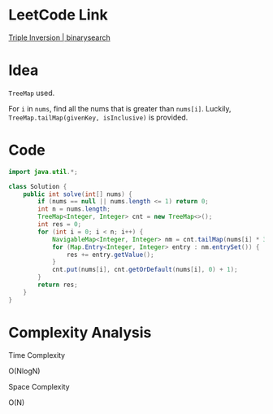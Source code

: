# LeetCode Link

[Triple Inversion | binarysearch](https://binarysearch.com/problems/Triple-Inversion)

# Idea

`TreeMap` used.

For `i` in `nums`, find all the nums that is greater than `nums[i]`. Luckily, `TreeMap.tailMap(givenKey, isInclusive)` is provided.

# Code

```java
import java.util.*;

class Solution {
    public int solve(int[] nums) {
        if (nums == null || nums.length <= 1) return 0;
        int n = nums.length;
        TreeMap<Integer, Integer> cnt = new TreeMap<>();
        int res = 0;
        for (int i = 0; i < n; i++) {
            NavigableMap<Integer, Integer> nm = cnt.tailMap(nums[i] * 3, false); // > given Key. False means exclusive
            for (Map.Entry<Integer, Integer> entry : nm.entrySet()) {
                res += entry.getValue();
            }
            cnt.put(nums[i], cnt.getOrDefault(nums[i], 0) + 1);
        }
        return res;
    }
}
```

# Complexity Analysis

Time Complexity

O(NlogN)

Space Complexity

O(N)
